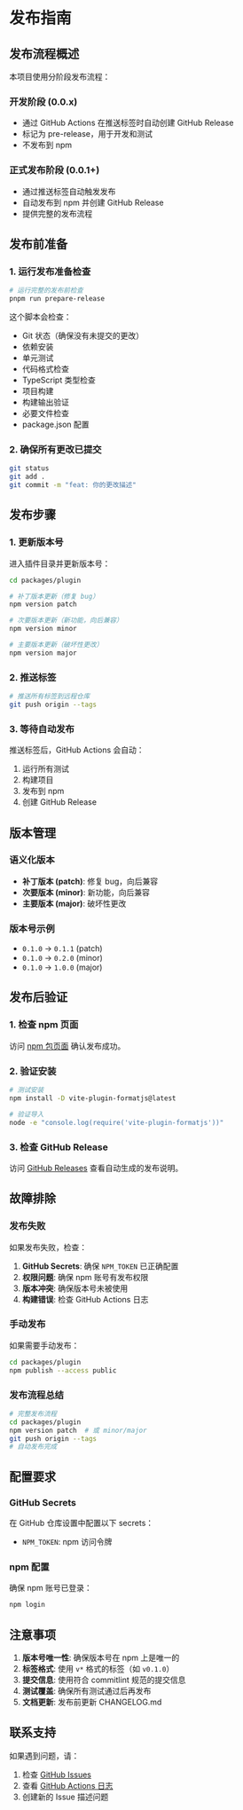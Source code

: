 # 发布指南

## 发布流程概述

本项目使用分阶段发布流程：

### 开发阶段 (0.0.x)
- 通过 GitHub Actions 在推送标签时自动创建 GitHub Release
- 标记为 pre-release，用于开发和测试
- 不发布到 npm

### 正式发布阶段 (0.0.1+)
- 通过推送标签自动触发发布
- 自动发布到 npm 并创建 GitHub Release
- 提供完整的发布流程

## 发布前准备

### 1. 运行发布准备检查

```bash
# 运行完整的发布前检查
pnpm run prepare-release
```

这个脚本会检查：
- Git 状态（确保没有未提交的更改）
- 依赖安装
- 单元测试
- 代码格式检查
- TypeScript 类型检查
- 项目构建
- 构建输出验证
- 必要文件检查
- package.json 配置

### 2. 确保所有更改已提交

```bash
git status
git add .
git commit -m "feat: 你的更改描述"
```

## 发布步骤

### 1. 更新版本号

进入插件目录并更新版本号：

```bash
cd packages/plugin

# 补丁版本更新（修复 bug）
npm version patch

# 次要版本更新（新功能，向后兼容）
npm version minor

# 主要版本更新（破坏性更改）
npm version major
```

### 2. 推送标签

```bash
# 推送所有标签到远程仓库
git push origin --tags
```

### 3. 等待自动发布

推送标签后，GitHub Actions 会自动：
1. 运行所有测试
2. 构建项目
3. 发布到 npm
4. 创建 GitHub Release

## 版本管理

### 语义化版本

- **补丁版本 (patch)**: 修复 bug，向后兼容
- **次要版本 (minor)**: 新功能，向后兼容
- **主要版本 (major)**: 破坏性更改

### 版本号示例

- `0.1.0` → `0.1.1` (patch)
- `0.1.0` → `0.2.0` (minor)
- `0.1.0` → `1.0.0` (major)

## 发布后验证

### 1. 检查 npm 页面

访问 [npm 包页面](https://www.npmjs.com/package/vite-plugin-formatjs) 确认发布成功。

### 2. 验证安装

```bash
# 测试安装
npm install -D vite-plugin-formatjs@latest

# 验证导入
node -e "console.log(require('vite-plugin-formatjs'))"
```

### 3. 检查 GitHub Release

访问 [GitHub Releases](https://github.com/asfamilybank/vite-plugin-formatjs/releases) 查看自动生成的发布说明。

## 故障排除

### 发布失败

如果发布失败，检查：

1. **GitHub Secrets**: 确保 `NPM_TOKEN` 已正确配置
2. **权限问题**: 确保 npm 账号有发布权限
3. **版本冲突**: 确保版本号未被使用
4. **构建错误**: 检查 GitHub Actions 日志

### 手动发布

如果需要手动发布：

```bash
cd packages/plugin
npm publish --access public
```

### 发布流程总结

```bash
# 完整发布流程
cd packages/plugin
npm version patch  # 或 minor/major
git push origin --tags
# 自动发布完成
```

## 配置要求

### GitHub Secrets

在 GitHub 仓库设置中配置以下 secrets：

- `NPM_TOKEN`: npm 访问令牌

### npm 配置

确保 npm 账号已登录：

```bash
npm login
```

## 注意事项

1. **版本号唯一性**: 确保版本号在 npm 上是唯一的
2. **标签格式**: 使用 `v*` 格式的标签（如 `v0.1.0`）
3. **提交信息**: 使用符合 commitlint 规范的提交信息
4. **测试覆盖**: 确保所有测试通过后再发布
5. **文档更新**: 发布前更新 CHANGELOG.md

## 联系支持

如果遇到问题，请：

1. 检查 [GitHub Issues](https://github.com/asfamilybank/vite-plugin-formatjs/issues)
2. 查看 [GitHub Actions 日志](https://github.com/asfamilybank/vite-plugin-formatjs/actions)
3. 创建新的 Issue 描述问题 